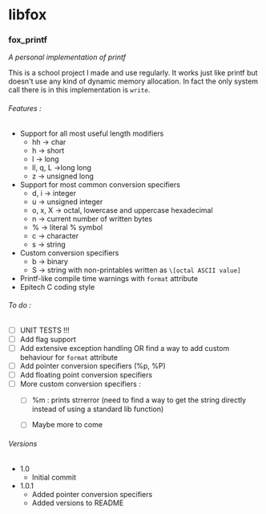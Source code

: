 # libfox

### fox_printf

*A personal implementation of printf*



This is a school project I made and use regularly. It works just like printf but doesn't use any kind of dynamic memory allocation. In fact the only system call there is in this implementation is `write`.



###### Features :

- Support for all most useful length modifiers
  - hh → char
  - h → short
  - l → long
  - ll, q, L →long long
  - z → unsigned long
- Support for most common conversion specifiers
  - d, i → integer
  - u → unsigned integer
  - o, x, X → octal, lowercase and uppercase hexadecimal
  - n → current number of written bytes
  - % → literal % symbol
  - c → character
  - s → string
- Custom conversion specifiers
  - b → binary
  - S → string with non-printables written as `\[octal ASCII value]`
- Printf-like compile time warnings with `format` attribute
- Epitech C coding style



###### To do :

- [ ] UNIT TESTS !!!
- [ ] Add flag support
- [ ] Add extensive exception handling OR find a way to add custom behaviour for `format` attribute
- [ ] Add pointer conversion specifiers (%p, %P)
- [ ] Add floating point conversion specifiers
- [ ] More custom conversion specifiers :
  - [ ] %m : prints strrerror (need to find a way to get the string directly instead of using a standard lib function)
  - [ ] Maybe more to come


###### Versions
- 1.0
  - Initial commit
- 1.0.1
  - Added pointer conversion specifiers
  - Added versions to README